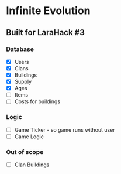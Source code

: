 
# Infinite Evolution
## Built for LaraHack #3

### Database

- [x] Users
- [x] Clans
- [x] Buildings
- [x] Supply
- [x] Ages
- [ ] Items
- [ ] Costs for buildings

### Logic
- [ ] Game Ticker - so game runs without user
- [ ] Game Logic

### Out of scope

- [ ] Clan Buildings


